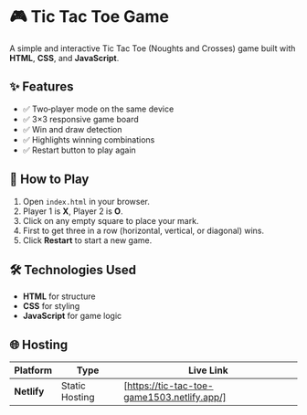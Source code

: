 # 🎮 Tic Tac Toe Game

A simple and interactive Tic Tac Toe (Noughts and Crosses) game built with **HTML**, **CSS**, and **JavaScript**.

## ✨ Features
- ✅ Two‑player mode on the same device  
- ✅ 3×3 responsive game board  
- ✅ Win and draw detection  
- ✅ Highlights winning combinations  
- ✅ Restart button to play again

## 🚀 How to Play
1. Open `index.html` in your browser.
2. Player 1 is **X**, Player 2 is **O**.
3. Click on any empty square to place your mark.
4. First to get three in a row (horizontal, vertical, or diagonal) wins.
5. Click **Restart** to start a new game.

## 🛠️ Technologies Used
- **HTML** for structure  
- **CSS** for styling  
- **JavaScript** for game logic

## 🌐 Hosting

| Platform       | Type           | Live Link |
|----------------|----------------|-----------|
| **Netlify**    | Static Hosting | [https://tic-tac-toe-game1503.netlify.app/]



